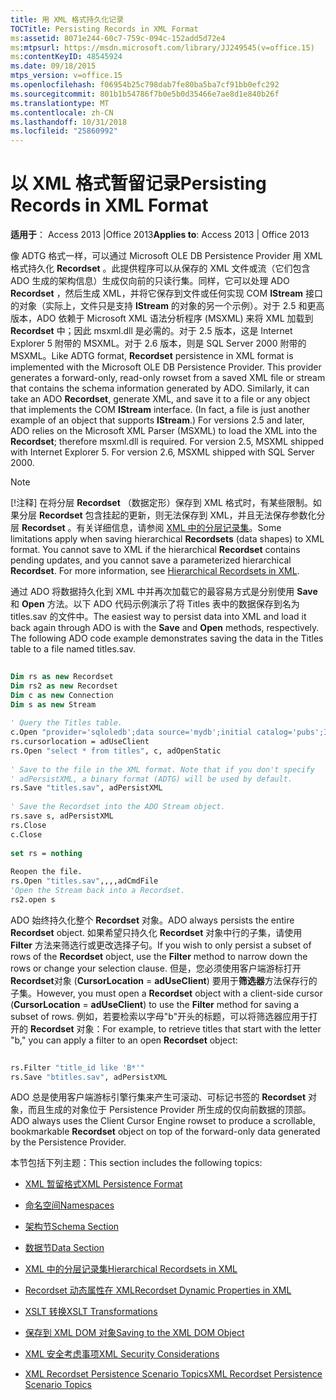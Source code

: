 ```yaml
---
title: 用 XML 格式持久化记录
TOCTitle: Persisting Records in XML Format
ms:assetid: 8071e244-60c7-759c-094c-152add5d72e4
ms:mtpsurl: https://msdn.microsoft.com/library/JJ249545(v=office.15)
ms:contentKeyID: 48545924
ms.date: 09/18/2015
mtps_version: v=office.15
ms.openlocfilehash: f06954b25c798dab7fe80ba5ba7cf91bb0efc292
ms.sourcegitcommit: 801b1b54786f7b0e5b0d35466e7ae8d1e840b26f
ms.translationtype: MT
ms.contentlocale: zh-CN
ms.lasthandoff: 10/31/2018
ms.locfileid: "25860992"
---
```

# <a name="persisting-records-in-xml-format"></a><span data-ttu-id="3b7ef-102">以 XML 格式暂留记录</span><span class="sxs-lookup"><span data-stu-id="3b7ef-102">Persisting Records in XML Format</span></span>


<span data-ttu-id="3b7ef-103">**适用于**： Access 2013 |Office 2013</span><span class="sxs-lookup"><span data-stu-id="3b7ef-103">**Applies to**: Access 2013 | Office 2013</span></span>

<span data-ttu-id="3b7ef-p101">像 ADTG 格式一样，可以通过 Microsoft OLE DB Persistence Provider 用 XML 格式持久化 **Recordset** 。此提供程序可以从保存的 XML 文件或流（它们包含 ADO 生成的架构信息）生成仅向前的只读行集。同样，它可以处理 ADO **Recordset** ，然后生成 XML，并将它保存到文件或任何实现 COM **IStream** 接口的对象（实际上，文件只是支持 **IStream** 的对象的另一个示例）。对于 2.5 和更高版本，ADO 依赖于 Microsoft XML 语法分析程序 (MSXML) 来将 XML 加载到 **Recordset** 中；因此 msxml.dll 是必需的。对于 2.5 版本，这是 Internet Explorer 5 附带的 MSXML。对于 2.6 版本，则是 SQL Server 2000 附带的 MSXML。</span><span class="sxs-lookup"><span data-stu-id="3b7ef-p101">Like ADTG format, **Recordset** persistence in XML format is implemented with the Microsoft OLE DB Persistence Provider. This provider generates a forward-only, read-only rowset from a saved XML file or stream that contains the schema information generated by ADO. Similarly, it can take an ADO **Recordset**, generate XML, and save it to a file or any object that implements the COM **IStream** interface. (In fact, a file is just another example of an object that supports **IStream**.) For versions 2.5 and later, ADO relies on the Microsoft XML Parser (MSXML) to load the XML into the **Recordset**; therefore msxml.dll is required. For version 2.5, MSXML shipped with Internet Explorer 5. For version 2.6, MSXML shipped with SQL Server 2000.</span></span>

> [!NOTE]
> <span data-ttu-id="3b7ef-p102">[!注释] 在将分层 **Recordset** （数据定形）保存到 XML 格式时，有某些限制。如果分层 **Recordset** 包含挂起的更新，则无法保存到 XML，并且无法保存参数化分层 **Recordset** 。有关详细信息，请参阅 [XML 中的分层记录集](hierarchical-recordsets-in-xml.md)。</span><span class="sxs-lookup"><span data-stu-id="3b7ef-p102">Some limitations apply when saving hierarchical **Recordsets** (data shapes) to XML format. You cannot save to XML if the hierarchical **Recordset** contains pending updates, and you cannot save a parameterized hierarchical **Recordset**. For more information, see [Hierarchical Recordsets in XML](hierarchical-recordsets-in-xml.md).</span></span>


<span data-ttu-id="3b7ef-p103">通过 ADO 将数据持久化到 XML 中并再次加载它的最容易方式是分别使用 **Save** 和 **Open** 方法。以下 ADO 代码示例演示了将 Titles 表中的数据保存到名为 titles.sav 的文件中。</span><span class="sxs-lookup"><span data-stu-id="3b7ef-p103">The easiest way to persist data into XML and load it back again through ADO is with the **Save** and **Open** methods, respectively. The following ADO code example demonstrates saving the data in the Titles table to a file named titles.sav.</span></span>

```vb 
 
Dim rs as new Recordset 
Dim rs2 as new Recordset 
Dim c as new Connection 
Dim s as new Stream 
 
' Query the Titles table. 
c.Open "provider='sqloledb';data source='mydb';initial catalog='pubs';Integrated Security='SSPI'" 
rs.cursorlocation = adUseClient 
rs.Open "select * from titles", c, adOpenStatic 
 
' Save to the file in the XML format. Note that if you don't specify 
' adPersistXML, a binary format (ADTG) will be used by default. 
rs.Save "titles.sav", adPersistXML 
 
' Save the Recordset into the ADO Stream object. 
rs.save s, adPersistXML 
rs.Close 
c.Close 
 
set rs = nothing 
 
Reopen the file. 
rs.Open "titles.sav",,,,adCmdFile 
'Open the Stream back into a Recordset. 
rs2.open s 
```

<span data-ttu-id="3b7ef-115">ADO 始终持久化整个 **Recordset** 对象。</span><span class="sxs-lookup"><span data-stu-id="3b7ef-115">ADO always persists the entire **Recordset** object.</span></span> <span data-ttu-id="3b7ef-116">如果希望只持久化 **Recordset** 对象中行的子集，请使用 **Filter** 方法来筛选行或更改选择子句。</span><span class="sxs-lookup"><span data-stu-id="3b7ef-116">If you wish to only persist a subset of rows of the **Recordset** object, use the **Filter** method to narrow down the rows or change your selection clause.</span></span> <span data-ttu-id="3b7ef-117">但是，您必须使用客户端游标打开**Recordset**对象 (**CursorLocation** = **adUseClient**) 要用于**筛选器**方法保存行的子集。</span><span class="sxs-lookup"><span data-stu-id="3b7ef-117">However, you must open a **Recordset** object with a client-side cursor (**CursorLocation** = **adUseClient**) to use the **Filter** method for saving a subset of rows.</span></span> <span data-ttu-id="3b7ef-118">例如，若要检索以字母"b"开头的标题，可以将筛选器应用于打开的 **Recordset** 对象：</span><span class="sxs-lookup"><span data-stu-id="3b7ef-118">For example, to retrieve titles that start with the letter "b," you can apply a filter to an open **Recordset** object:</span></span>

```vb 
 
rs.Filter "title_id like 'B*'" 
rs.Save "btitles.sav", adPersistXML 
```

<span data-ttu-id="3b7ef-119">ADO 总是使用客户端游标引擎行集来产生可滚动、可标记书签的 **Recordset** 对象，而且生成的对象位于 Persistence Provider 所生成的仅向前数据的顶部。</span><span class="sxs-lookup"><span data-stu-id="3b7ef-119">ADO always uses the Client Cursor Engine rowset to produce a scrollable, bookmarkable **Recordset** object on top of the forward-only data generated by the Persistence Provider.</span></span>

<span data-ttu-id="3b7ef-120">本节包括下列主题：</span><span class="sxs-lookup"><span data-stu-id="3b7ef-120">This section includes the following topics:</span></span>

- [<span data-ttu-id="3b7ef-121">XML 暂留格式</span><span class="sxs-lookup"><span data-stu-id="3b7ef-121">XML Persistence Format</span></span>](xml-persistence-format.md)

- [<span data-ttu-id="3b7ef-122">命名空间</span><span class="sxs-lookup"><span data-stu-id="3b7ef-122">Namespaces</span></span>](namespaces.md)

- [<span data-ttu-id="3b7ef-123">架构节</span><span class="sxs-lookup"><span data-stu-id="3b7ef-123">Schema Section</span></span>](schema-section.md)

- [<span data-ttu-id="3b7ef-124">数据节</span><span class="sxs-lookup"><span data-stu-id="3b7ef-124">Data Section</span></span>](data-section.md)

- [<span data-ttu-id="3b7ef-125">XML 中的分层记录集</span><span class="sxs-lookup"><span data-stu-id="3b7ef-125">Hierarchical Recordsets in XML</span></span>](hierarchical-recordsets-in-xml.md)

- [<span data-ttu-id="3b7ef-126">Recordset 动态属性在 XML</span><span class="sxs-lookup"><span data-stu-id="3b7ef-126">Recordset Dynamic Properties in XML</span></span>](recordset-dynamic-properties-in-xml.md)

- [<span data-ttu-id="3b7ef-127">XSLT 转换</span><span class="sxs-lookup"><span data-stu-id="3b7ef-127">XSLT Transformations</span></span>](xslt-transformations.md)

- [<span data-ttu-id="3b7ef-128">保存到 XML DOM 对象</span><span class="sxs-lookup"><span data-stu-id="3b7ef-128">Saving to the XML DOM Object</span></span>](saving-to-the-xml-dom-object.md)

- [<span data-ttu-id="3b7ef-129">XML 安全考虑事项</span><span class="sxs-lookup"><span data-stu-id="3b7ef-129">XML Security Considerations</span></span>](xml-security-considerations.md)

- [<span data-ttu-id="3b7ef-130">XML Recordset Persistence Scenario Topics</span><span class="sxs-lookup"><span data-stu-id="3b7ef-130">XML Recordset Persistence Scenario Topics</span></span>](xml-recordset-persistence-scenario.md)
